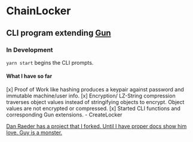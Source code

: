 # ChainLocker

## CLI program extending [Gun](http://www.gun.eco)

### In Development

``` yarn start ``` begins the CLI prompts.

#### What I have so far

  [x] Proof of Work like hashing produces a keypair against password and immutable machine/user info.
  [x] Encryption/ LZ-String compression traverses object values instead of stringifying objects to encrypt. Object values are not encrypted or compressed.
  [x] Started CLI functions and corresponding Gun extensions.
    - CreateLocker

 [Dan Raeder has a project that I forked. Until I have proper docs show him love. Guy is a monster.](https://github.com/draeder/gunsafe)

